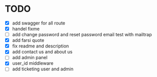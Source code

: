 # TODO

- [x] add swagger for all route
- [x] handel fixme
- [ ] add change password and reset password email test with mailtrap
- [x] add farsi quote
- [x] fix readme and description
- [x] add contact us and about us
- [ ] add admin panel
- [x] user_id middleware
- [ ] add ticketing user and admin